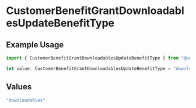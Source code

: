 # CustomerBenefitGrantDownloadablesUpdateBenefitType

## Example Usage

```typescript
import { CustomerBenefitGrantDownloadablesUpdateBenefitType } from "@polar-sh/sdk/models/components";

let value: CustomerBenefitGrantDownloadablesUpdateBenefitType = "downloadables";
```

## Values

```typescript
"downloadables"
```